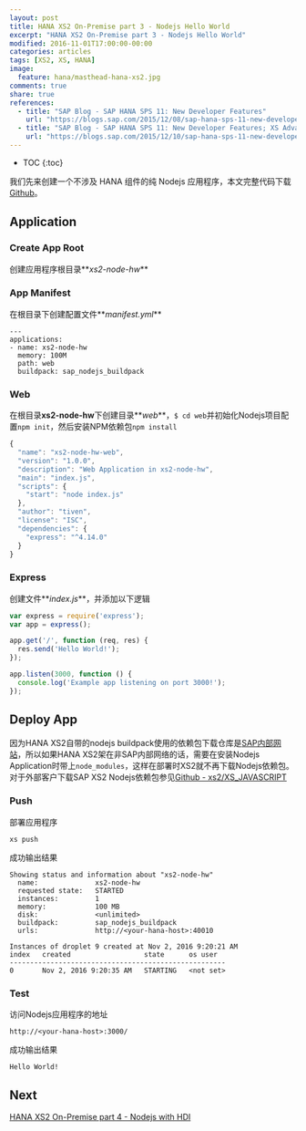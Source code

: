 ```yaml
---
layout: post
title: HANA XS2 On-Premise part 3 - Nodejs Hello World
excerpt: "HANA XS2 On-Premise part 3 - Nodejs Hello World"
modified: 2016-11-01T17:00:00-00:00
categories: articles
tags: [XS2, XS, HANA]
image:
  feature: hana/masthead-hana-xs2.jpg
comments: true
share: true
references:
  - title: "SAP Blog - SAP HANA SPS 11: New Developer Features"
    url: "https://blogs.sap.com/2015/12/08/sap-hana-sps-11-new-developer-features/"
  - title: "SAP Blog - SAP HANA SPS 11: New Developer Features; XS Advanced"
    url: "https://blogs.sap.com/2015/12/10/sap-hana-sps-11-new-developer-features-tooling-getting-started/"
---
```


* TOC
{:toc}

我们先来创建一个不涉及 HANA 组件的纯 Nodejs 应用程序，本文完整代码下载[Github][3]。

## Application

### Create App Root

创建应用程序根目录**_xs2-node-hw_**

### App Manifest

在根目录下创建配置文件**_manifest.yml_**

```
---
applications:
- name: xs2-node-hw
  memory: 100M
  path: web
  buildpack: sap_nodejs_buildpack
```

### Web

在根目录**xs2-node-hw**下创建目录**_web_**，`$ cd web`并初始化Nodejs项目配置`npm init`，然后安装NPM依赖包`npm install`

```javascript
{
  "name": "xs2-node-hw-web",
  "version": "1.0.0",
  "description": "Web Application in xs2-node-hw",
  "main": "index.js",
  "scripts": {
    "start": "node index.js"
  },
  "author": "tiven",
  "license": "ISC",
  "dependencies": {
    "express": "^4.14.0"
  }
}
```

### Express

创建文件**_index.js_**，并添加以下逻辑

```javascript
var express = require('express');
var app = express();

app.get('/', function (req, res) {
  res.send('Hello World!');
});

app.listen(3000, function () {
  console.log('Example app listening on port 3000!');
});
```

## Deploy App

因为HANA XS2自带的nodejs buildpack使用的依赖包下载仓库是[SAP内部网站][2]，所以如果HANA XS2架在非SAP内部网络的话，需要在安装Nodejs Application时带上`node_modules`，这样在部署时XS2就不再下载Nodejs依赖包。对于外部客户下载SAP XS2 Nodejs依赖包参见[Github - xs2/XS_JAVASCRIPT][1]

### Push

部署应用程序

`xs push`

成功输出结果

```
Showing status and information about "xs2-node-hw"
  name:              xs2-node-hw
  requested state:   STARTED
  instances:         1
  memory:            100 MB
  disk:              <unlimited>
  buildpack:         sap_nodejs_buildpack
  urls:              http://<your-hana-host>:40010

Instances of droplet 9 created at Nov 2, 2016 9:20:21 AM
index   created                  state      os user
-----------------------------------------------------
0       Nov 2, 2016 9:20:35 AM   STARTING   <not set>
```

### Test

访问Nodejs应用程序的地址

`http://<your-hana-host>:3000/`

成功输出结果

```
Hello World!
```

## Next

[HANA XS2 On-Premise part 4 - Nodejs with HDI](/articles/hana-xs2-part4-nodejs-hdi/)

[1]:https://github.wdf.sap.corp/xs2/XS_JAVASCRIPT
[2]:http://nexus.wdf.sap.corp:8081/nexus/content/groups/build.milestones.npm/
[3]:https://github.com/anypossiblew/hana-xs2-samples/tree/nodejs-hw
